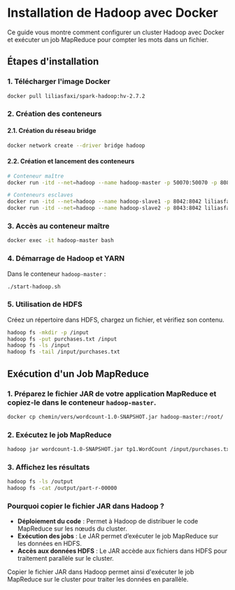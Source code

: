 # Installation de Hadoop avec Docker

Ce guide vous montre comment configurer un cluster Hadoop avec Docker et exécuter un job MapReduce pour compter les mots dans un fichier.

## Étapes d'installation

### 1. Télécharger l'image Docker

```bash
docker pull liliasfaxi/spark-hadoop:hv-2.7.2
```

### 2. Création des conteneurs

#### 2.1. Création du réseau bridge

```bash
docker network create --driver bridge hadoop
```

#### 2.2. Création et lancement des conteneurs

```bash
# Conteneur maître
docker run -itd --net=hadoop --name hadoop-master -p 50070:50070 -p 8088:8088 -p 16010:16010 liliasfaxi/spark-hadoop:hv-2.7.2

# Conteneurs esclaves
docker run -itd --net=hadoop --name hadoop-slave1 -p 8042:8042 liliasfaxi/spark-hadoop:hv-2.7.2
docker run -itd --net=hadoop --name hadoop-slave2 -p 8043:8042 liliasfaxi/spark-hadoop:hv-2.7.2
```

### 3. Accès au conteneur maître

```bash
docker exec -it hadoop-master bash
```

### 4. Démarrage de Hadoop et YARN

Dans le conteneur `hadoop-master` :

```bash
./start-hadoop.sh
```

### 5. Utilisation de HDFS

Créez un répertoire dans HDFS, chargez un fichier, et vérifiez son contenu.

```bash
hadoop fs -mkdir -p /input
hadoop fs -put purchases.txt /input
hadoop fs -ls /input
hadoop fs -tail /input/purchases.txt
```

## Exécution d'un Job MapReduce

### 1. Préparez le fichier JAR de votre application MapReduce et copiez-le dans le conteneur `hadoop-master`.

```bash
docker cp chemin/vers/wordcount-1.0-SNAPSHOT.jar hadoop-master:/root/
```

### 2. Exécutez le job MapReduce

```bash
hadoop jar wordcount-1.0-SNAPSHOT.jar tp1.WordCount /input/purchases.txt /output
```

### 3. Affichez les résultats

```bash
hadoop fs -ls /output
hadoop fs -cat /output/part-r-00000
```

### Pourquoi copier le fichier JAR dans Hadoop ?

- **Déploiement du code** : Permet à Hadoop de distribuer le code MapReduce sur les nœuds du cluster.
- **Exécution des jobs** : Le JAR permet d’exécuter le job MapReduce sur les données en HDFS.
- **Accès aux données HDFS** : Le JAR accède aux fichiers dans HDFS pour traitement parallèle sur le cluster.

Copier le fichier JAR dans Hadoop permet ainsi d'exécuter le job MapReduce sur le cluster pour traiter les données en parallèle.
